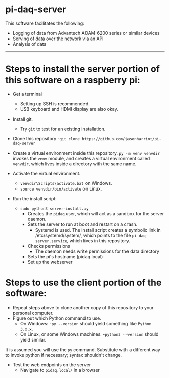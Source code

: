 # pi-daq-server
This software facilitates the following:
- Logging of data from Advantech ADAM-6200 series or similar devices
- Serving of data over the network via an API
- Analysis of data
---
# Steps to install the server portion of this software on a raspberry pi:
- Get a terminal
	- Setting up SSH is recommended.
	- USB keyboard and HDMI display are also okay.
- Install git.
    - Try `git` to test for an existing installation.
- Clone this repository
	-`git clone https://github.com/jasonharriot/pi-daq-server`
- Create a virtual environment inside this repository. `py -m venv venvdir` invokes the `venv` module, and creates a virtual environment called `venvdir`, which lives inside a directory with the same name.
- Activate the virtual environment.
	- `venvdir\Scripts\activate.bat` on Windows.
	- `source venvdir/bin/activate` on Linux.

- Run the install script:
	- `sudo python3 server-install.py`
		- Creates the `pidaq` user, which will act as a sandbox for the server daemon.
		- Sets the server to run at boot and restart on a crash.
			- Systemd is used. The install script creates a symbolic link in /etc/systemd/system/, which points to the file `pi-daq-server.service`, which lives in this repository.
		- Checks permissions
			- The daemon needs write permissions for the data directory
		- Sets the pi's hostname (pidaq.local)
		- Set up the webserver
# Steps to use the client portion of the software:
- Repeat steps above to clone another copy of this repository to your personal computer.
- Figure out which Python command to use.
	- On Windows:
		-`py --version` should yield something like `Python 3.x.x`.
	- On Linux, or some Windows machines: 
		-`python3 --version`  should yield similar.

It is assumed you will use the `py` command. Substitute with a different way to invoke python if necessary; syntax shouldn't change.

- Test the web endpoints on the server
	- Navigate to `pidaq.local/` in a browser